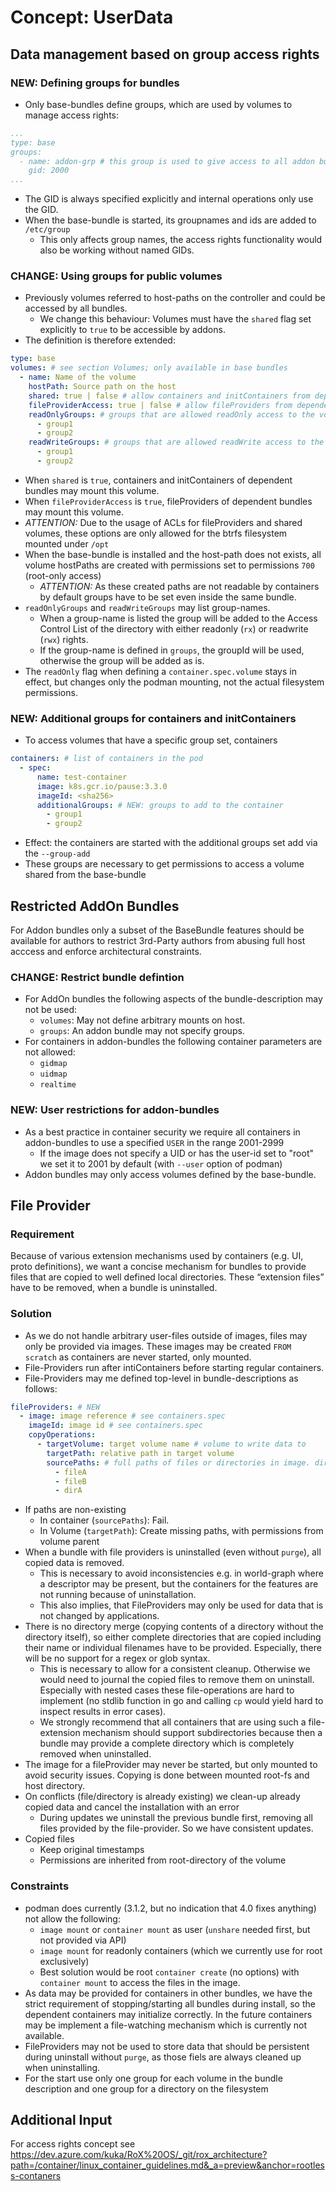 # Concept: UserData

## Data management based on group access rights

### NEW: Defining groups for bundles
* Only base-bundles define groups, which are used by volumes to manage access rights:
```yaml
...
type: base
groups:
  - name: addon-grp # this group is used to give access to all addon bundles
    gid: 2000
...
```
* The GID is always specified explicitly and internal operations only use the GID.
* When the base-bundle is started, its groupnames and ids are added to `/etc/group`
  * This only affects group names, the access rights functionality would also be working without named GIDs.

### CHANGE: Using groups for public volumes
* Previously volumes referred to host-paths on the controller and could be accessed by all bundles.
  * We change this behaviour: Volumes must have the `shared` flag set explicitly to `true` to be accessible by addons.
* The definition is therefore extended:
```yaml
type: base
volumes: # see section Volumes; only available in base bundles
  - name: Name of the volume
    hostPath: Source path on the host
    shared: true | false # allow containers and initContainers from dependent bundles to access this volume
    fileProviderAccess: true | false # allow fileProviders from dependent bundles to access this volume
    readOnlyGroups: # groups that are allowed readOnly access to the volume
      - group1
      - group2
    readWriteGroups: # groups that are allowed readWrite access to the volume (takes precedence over readOnly)
      - group1
      - group2
```
* When `shared` is `true`, containers and initContainers of dependent bundles may mount this volume.
* When `fileProviderAccess` is `true`, fileProviders of dependent bundles may mount this volume.
* *ATTENTION:* Due to the usage of ACLs for fileProviders and shared volumes, these options are only allowed for the btrfs filesystem mounted under `/opt` 
* When the base-bundle is installed and the host-path does not exists, all volume hostPaths are created with permissions set to permissions `700` (root-only access)
  * *ATTENTION:* As these created paths are not readable by containers by default groups have to be set even inside the same bundle.
* `readOnlyGroups` and `readWriteGroups` may list group-names. 
  * When a group-name is listed the group will be added to the Access Control List of the directory with either readonly (`rx`) or readwrite (`rwx`) rights.
  * If the group-name is defined in `groups`, the groupId will be used, otherwise the group will be added as is.
* The `readOnly` flag when defining a `container.spec.volume` stays in effect, but changes only the podman mounting, not the actual filesystem permissions.

### NEW: Additional groups for containers and initContainers
* To access volumes that have a specific group set, containers
```yaml
containers: # list of containers in the pod
  - spec:
      name: test-container
      image: k8s.gcr.io/pause:3.3.0
      imageId: <sha256>
      additionalGroups: # NEW: groups to add to the container 
        - group1
        - group2
```
* Effect: the containers are started with the additional groups set add via the `--group-add`
* These groups are necessary to get permissions to access a volume shared from the base-bundle

## Restricted AddOn Bundles
For Addon bundles only a subset of the BaseBundle features should be available for authors to restrict 3rd-Party authors from abusing full host acccess and enforce architectural constraints.

### CHANGE: Restrict bundle defintion
* For AddOn bundles the following aspects of the bundle-description may not be used:
  * `volumes`: May not define arbitrary mounts on host.
  * `groups`: An addon bundle may not specify groups.
* For containers in addon-bundles the following container parameters are not allowed:
  * `gidmap`
  * `uidmap`
  * `realtime`

### NEW: User restrictions for addon-bundles
* As a best practice in container security we require all containers in addon-bundles to use a specified `USER` in the range 2001-2999
  * If the image does not specify a UID or has the user-id set to "root"  we set it to 2001 by default (with `--user` option of podman)
* Addon bundles may only access volumes defined by the base-bundle.

## File Provider
### Requirement
Because of various extension mechanisms used by containers (e.g. UI, proto definitions), we want a concise mechanism for bundles to provide files that are copied to well defined local directories.
These “extension files” have to be removed, when a bundle is uninstalled.

### Solution
* As we do not handle arbitrary user-files outside of images, files may only be provided via images. These images may be created `FROM scratch` as containers are never started, only mounted.
* File-Providers run after intiContainers before starting regular containers.
* File-Providers may me defined top-level in bundle-descriptions as follows:
```yaml
fileProviders: # NEW
  - image: image reference # see containers.spec
    imageId: image id # see containers.spec
    copyOperations:
      - targetVolume: target volume name # volume to write data to
        targetPath: relative path in target volume
        sourcePaths: # full paths of files or directories in image. directories are copied recursively
          - fileA
          - fileB
          - dirA
```

* If paths are non-existing
  * In container (`sourcePaths`): Fail.
  * In Volume (`targetPath`): Create missing paths, with permissions from volume parent
* When a bundle with file providers is uninstalled (even without `purge`), all copied data is removed.
  * This is necessary to avoid inconsistencies e.g. in world-graph where a descriptor may be present, but the containers for the features are not running because of uninstallation.
  * This also implies, that FileProviders may only be used for data that is not changed by applications.
* There is no directory merge (copying contents of a directory without the directory itself), so either complete directories that are copied including their name or individual filenames have to be provided. Especially, there will be no support for a regex or glob syntax.
  * This is necessary to allow for a consistent cleanup. Otherwise we would need to journal the copied files to remove them on uninstall. Especially with nested cases these file-operations are hard to implement (no stdlib function in go and calling `cp` would yield hard to inspect results in error cases).
  * We strongly recommend that all containers that are using such a file-extension mechanism should support subdirectories because then a bundle may provide a complete directory which is completely removed when uninstalled.
* The image for a fileProvider may never be started, but only mounted to avoid security issues. Copying is done between mounted root-fs and host directory.
* On conflicts (file/directory is already existing) we clean-up already copied data and cancel the installation with an error
  * During updates we uninstall the previous bundle first, removing all files provided by the file-provider. So we have consistent updates. 
* Copied files 
  * Keep original timestamps
  * Permissions are inherited from root-directory of the volume

### Constraints
* podman does currently (3.1.2, but no indication that 4.0 fixes anything) not allow the following:
  * `image mount` or `container mount` as user (`unshare` needed first, but not provided via API)
  * `image mount` for readonly containers (which we currently use for root exclusively)
  * Best solution would be root `container create` (no options) with `container mount` to access the files in the image.
* As data may be provided for containers in other bundles, we have the strict requirement of stopping/starting all bundles during install, so the dependent containers may initialize correctly. In the future containers may be implement a file-watching mechanism which is currently not available.
* FileProviders may not be used to store data that should be persistent during uninstall without `purge`, as those fiels are always cleaned up when uninstalling.
* For the start use only one group for each volume in the bundle description and one group for a directory on the filesystem

## Additional Input
For access rights concept see https://dev.azure.com/kuka/RoX%20OS/_git/rox_architecture?path=/container/linux_container_guidelines.md&_a=preview&anchor=rootless-contaners

